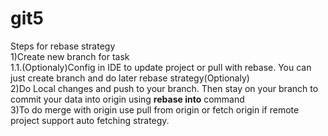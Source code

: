 # git5
<b4>Steps for rebase strategy</b4><br>
1)Create new branch for task<br>
1.1.(Optionaly)Config in IDE to update project or pull with rebase. You can just create branch and do later rebase strategy(Optionaly)<br>
2)Do Local changes and push to your branch. Then stay on your branch  to commit your data into origin using <b>rebase into</b> command<br>
3)To do merge with origin use pull from origin or fetch origin if remote project support auto fetching strategy.

